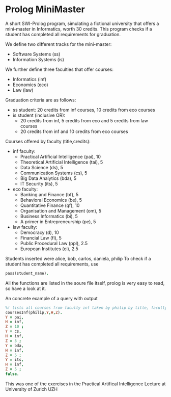 # Prolog MiniMaster
A short SWI-Prolog program, simulating a fictional university that offers a mini-master in Informatics, worth 30 credits.
This program checks if a student has completed all requirements for graduation.

We define two different tracks for the mini-master:
- Software Systems (ss) 
- Information Systems (is) 

We further define three faculties that offer courses: 
- Informatics (inf)
- Economics (eco)
- Law (law)

Graduation criteria are as follows:
- ss student: 20 credits from inf courses, 10 credits from eco courses
- is student (inclusive OR): 
  - 20 credits from inf, 5 credits from eco and 5 credits from law courses 
  - 20 credits from inf and 10 credits from eco courses

Courses offered by faculty (title,credits):
- inf faculty:
  - Practical Artificial Intelligence (pai), 10
  - Theoretical Artificial Intelligence (tai), 5
  - Data Science (ds), 5
  - Communication Systems (cs), 5
  - Big Data Analytics (bda), 5
  - IT Security (its), 5
- eco faculty:
  - Banking and Finance (bf), 5
  - Behavioral Economics (be), 5
  - Quantitative Finance (qf), 10
  - Organisation and Management (om), 5
  - Business Informatics (bi), 5
  - A primer in Entrepreneurship (pe), 5
- law faculty:
  - Democracy (d), 10
  - Financial Law (fl), 5
  - Public Procedural Law (ppl), 2.5
  - European Institutes (ei), 2.5

Students inserted were alice, bob, carlos, daniela, philip
To check if a student has completed all requirements, use 
```prolog
pass(student_name).
```
All the functions are listed in the soure file itself, prolog is very easy to read, so have a look at it.

An concrete example of a query with output 
```prolog
%! lists all courses from faculty inf taken by philip by title, faculty and credits.
coursesInf(philip,Y,H,Z).
Y = pai,
H = inf,
Z = 10 ;
Y = cs,
H = inf,
Z = 5 ;
Y = bda,
H = inf,
Z = 5 ;
Y = its,
H = inf,
Z = 5 ;
false.
```
This was one of the exercises in the Practical Artifical Intelligence Lecture at University of Zurich UZH
